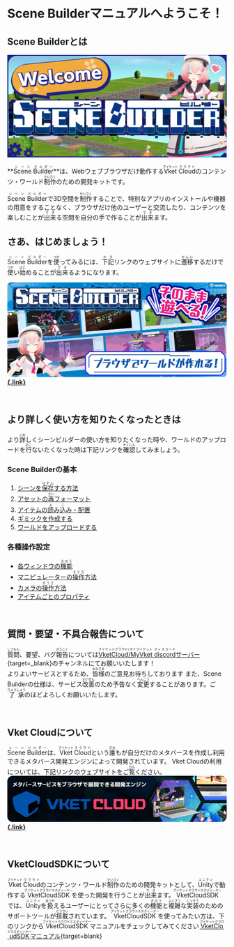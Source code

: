 # Scene Builderマニュアルへようこそ！

## Scene Builderとは

![index_1](img/index_1.jpg)

**<ruby>Scene<rt>シーン</rt></ruby> <ruby>Builder<rt>ビルダー</rt></ruby>**は、<ruby>Web<rt></rt>ウェブ</ruby>ブラウザだけ動作する<ruby>Vket<rt>ブイケット</rt></ruby> <ruby>Cloud<rt>クラウド</rt></ruby>のコンテンツ・ワールド<ruby>制作<rt>せいさく</rt></ruby>のための開発</ruby>キットです。

<ruby>Scene<rt>シーン</rt></ruby> <ruby>Builder<rt>ビルダー</rt></ruby>で3D空間を<ruby>制作<rt>せいさく</rt></ruby>することで、特別なアプリのインストールや機器の用意をすることなく、ブラウザだけ他のユーザーと交流したり、コンテンツを楽しむことが<ruby>出来<rt>でき</rt></ruby>る空間を自分の手で作ることが<ruby>出来<rt>でき</rt></ruby>ます。


## さあ、はじめましょう！

<ruby>Scene<rt>シーン</rt></ruby> <ruby>Builder<rt>ビルダー</rt></ruby>を<ruby>使<rt>つか</rt></ruby>ってみるには、<ruby>下記<rt>かき</rt></ruby>リンクのウェブサイトに<ruby>遷移<rt>せんい</rt></ruby>するだけで<ruby>使<rt>つか</rt></ruby>い<ruby>始<rt>はじ</rt></ruby>めることが<ruby>出来<rt>でき</rt></ruby>るようになります。

**[![index_2](img/index_2.jpg){.link}](https://scenebuilder.vket.com/)**

<br>

## より詳しく使い方を知りたくなったときは
より<ruby><rb>詳</rb><rp>(</rp><rt>くわ</rt><rp>)</rp></ruby>しくシーンビルダーの使い方を知りたくなった時や、ワールドのアップロードを<ruby><rb>行</rb><rp>(</rp><rt>おこ</rt><rp>)</rp></ruby>ないたくなった時は下記リンクを<ruby><rb>確認</rb><rp >(</rp><rt>かくにん</rt><rp>)</rp></ruby>してみましょう。

### Scene Builderの基本

1. [シーンを<ruby><rb>保存</rb><rp >(</rp><rt>ほぞん</rt><rp>)</rp></ruby>する方法](GettingStarted/SavingScenes.md)
2. [アセットの<ruby><rb>再</rb><rp >(</rp><rt>さい</rt><rp>)</rp></ruby>フォーマット](GettingStarted/ReformattingAssets.md)
3. [アイテムの<ruby><rb>読</rb><rp>(</rp><rt>よ</rt><rp>)</rp></ruby>み<ruby><rb>込</rb><rp>(</rp><rt>こ</rt><rp>)</rp></ruby>み・配置](GettingStarted/ImportItems.md)
4. [ギミックを作成する](GettingStarted/CreateGimmicks.md)
5. [ワールドをアップロードする](GettingStarted/WorldUpload.md)

### 各種操作設定
- [各ウィンドウの<ruby><rb>機能</rb><rp >(</rp><rt>きのう</rt><rp>)</rp></ruby>](ControlsProperties/WindowOverview.md)
- [マニピュレーターの<ruby><rb>操作</rb><rp >(</rp><rt>そうさ</rt><rp>)</rp></ruby>方法](ControlsProperties/Manipulator.md)
- [カメラの<ruby><rb>操作</rb><rp >(</rp><rt>そうさ</rt><rp>)</rp></ruby>方法](ControlsProperties/CameraControls.md)
- [アイテムごとのプロパティ](ControlsProperties/ItemConfig.md)

<br>

## 質問・要望・不具合報告について
<ruby><rb>質問</rb><rp >(</rp><rt>しつもん</rt><rp>)</rp></ruby>、要望、バグ<ruby><rb>報告</rb><rp >(</rp><rt>ほうこく</rt><rp>)</rp></ruby>については[<ruby>VketCloud/MyVket<rt>ブイケットクラウド/マイブイケット</rt></ruby> <ruby>discord<rt>ディスコード</rt></ruby>サーバー](https://discord.com/invite/wJjtZRKjqU){target=_blank}のチャンネルにてお願いいたします！<br />よりよいサービスとするため、<ruby><rb>皆様</rb><rp >(</rp><rt>みなさま</rt><rp>)</rp></ruby>のご意見お待ちしております
また、Scene Builderの仕様は、サービス<ruby><rb>改善</rb><rp >(</rp><rt>かいぜん</rt><rp>)</rp></ruby>のため予告なく<ruby><rb>変更</rb><rp >(</rp><rt>へんこう</rt><rp>)</rp></ruby>することがあります。ご<ruby><rb>了承</rb><rp>(</rp><rt>りょうしょう</rt><rp>)</rp></ruby>のほどよろしくお願いいたします。

<br>

## Vket Cloudについて

<ruby>Scene<rt>シーン</rt></ruby> <ruby>Builder<rt>ビルダー</rt></ruby>は、<ruby>Vket<rt>ブイケット</rt></ruby> <ruby>Cloud<rt>クラウド</rt></ruby>という<ruby><rb>誰</rb><rp >(</rp><rt>だれ</rt><rp>)</rp></ruby>もが自分だけのメタバースを作成し利用できるメタバース開発エンジンによって開発されています。
Vket Cloudの利用については、下記リンクのウェブサイトをご<ruby><rb>覧</rb><rp>(</rp><rt>らん</rt><rp>)</rp></ruby>ください。
**[![index_3](img/index_3.jpg){.link}](https://cloud.vket.com/#about)**

<br>

## VketCloudSDKについて
<ruby>Vket<rt>ブイケット</rt></ruby> <ruby>Cloud<rt>クラウド</rt></ruby>のコンテンツ・ワールド<ruby><rb>制作</rb><rp >(</rp><rt>せいさく</rt><rp>)</rp></ruby>のための開発キットとして、<ruby>Unity<rt>ユニティ</rt></ruby>で動作する<ruby>VketCloudSDK<rt>ブイケットクラウドエスディーケー</rt></ruby>を使った開発を行うことが<ruby><rb>出来</rb><rp >(</rp><rt>でき</rt><rp>)</rp></ruby>ます。
<ruby>VketCloudSDK<rt>ブイケットクラウドエスディーケー</rt></ruby>では、<ruby>Unity<rt>ユニティ</rt></ruby>を<ruby><rb>扱</rb><rp >(</rp><rt>あつか</rt><rp>)</rp></ruby>えるユーザーにとってさらに多くの<ruby><rb>機能</rb><rp >(</rp><rt>きのう</rt><rp>)</rp></ruby>と<ruby><rb>複雑</rb><rp >(</rp><rt>ふくざつ</rt><rp>)</rp></ruby>な<ruby><rb>実装</rb><rp >(</rp><rt>じっそう</rt><rp>)</rp></ruby>のためのサポートツールが<ruby><rb>搭載</rb><rp >(</rp><rt>とうさい</rt><rp>)</rp></ruby>されています。
<ruby>VketCloudSDK<rt>ブイケットクラウドエスディーケー</rt></ruby>を使ってみたい方は、下のリンクから<ruby>VketCloudSDK<rt>ブイケットクラウドエスディーケー</rt></ruby>マニュアルをチェックしてみてください
[<ruby>VketCloudSDK<rt>ブイケットクラウドエスディーケー</rt></ruby>マニュアル](https://vrhikky.github.io/VketCloudSDK_Documents/latest/ja/index.html){target=blank}    
